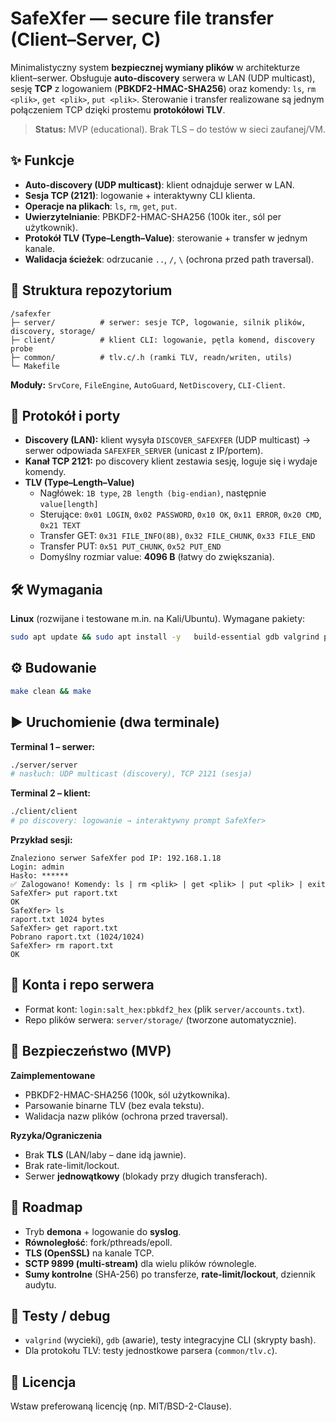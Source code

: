 # SafeXfer — secure file transfer (Client–Server, C)

Minimalistyczny system **bezpiecznej wymiany plików** w architekturze klient–serwer.
Obsługuje **auto-discovery** serwera w LAN (UDP multicast), sesję **TCP** z logowaniem
(**PBKDF2-HMAC-SHA256**) oraz komendy: `ls`, `rm <plik>`, `get <plik>`, `put <plik>`.
Sterowanie i transfer realizowane są jednym połączeniem TCP dzięki prostemu **protokółowi TLV**.

> **Status:** MVP (educational). Brak TLS – do testów w sieci zaufanej/VM.


## ✨ Funkcje
- **Auto-discovery (UDP multicast)**: klient odnajduje serwer w LAN.
- **Sesja TCP (2121)**: logowanie + interaktywny CLI klienta.
- **Operacje na plikach**: `ls`, `rm`, `get`, `put`.
- **Uwierzytelnianie**: PBKDF2-HMAC-SHA256 (100k iter., sól per użytkownik).
- **Protokół TLV (Type–Length–Value)**: sterowanie + transfer w jednym kanale.
- **Walidacja ścieżek**: odrzucanie `..`, `/`, `\` (ochrona przed path traversal).


## 🧱 Struktura repozytorium
```
/safexfer
├─ server/          # serwer: sesje TCP, logowanie, silnik plików, discovery, storage/
├─ client/          # klient CLI: logowanie, pętla komend, discovery probe
├─ common/          # tlv.c/.h (ramki TLV, readn/writen, utils)
└─ Makefile
```

**Moduły:** `SrvCore`, `FileEngine`, `AutoGuard`, `NetDiscovery`, `CLI-Client`.


## 🔌 Protokół i porty
- **Discovery (LAN):** klient wysyła `DISCOVER_SAFEXFER` (UDP multicast) → serwer
  odpowiada `SAFEXFER_SERVER` (unicast z IP/portem).
- **Kanał TCP 2121:** po discovery klient zestawia sesję, loguje się i wydaje komendy.
- **TLV (Type–Length–Value)**  
  - Nagłówek: `1B type`, `2B length (big-endian)`, następnie `value[length]`  
  - Sterujące: `0x01 LOGIN`, `0x02 PASSWORD`, `0x10 OK`, `0x11 ERROR`, `0x20 CMD`, `0x21 TEXT`  
  - Transfer GET: `0x31 FILE_INFO(8B)`, `0x32 FILE_CHUNK`, `0x33 FILE_END`  
  - Transfer PUT: `0x51 PUT_CHUNK`, `0x52 PUT_END`  
  - Domyślny rozmiar value: **4096 B** (łatwy do zwiększania).


## 🛠️ Wymagania
**Linux** (rozwijane i testowane m.in. na Kali/Ubuntu). Wymagane pakiety:
```bash
sudo apt update && sudo apt install -y   build-essential gdb valgrind pkg-config make   libsctp-dev lksctp-tools libssl-dev
```


## ⚙️ Budowanie
```bash
make clean && make
```


## ▶️ Uruchomienie (dwa terminale)
**Terminal 1 – serwer:**
```bash
./server/server
# nasłuch: UDP multicast (discovery), TCP 2121 (sesja)
```

**Terminal 2 – klient:**
```bash
./client/client
# po discovery: logowanie → interaktywny prompt SafeXfer>
```

**Przykład sesji:**
```
Znaleziono serwer SafeXfer pod IP: 192.168.1.18
Login: admin
Hasło: ******
✅ Zalogowano! Komendy: ls | rm <plik> | get <plik> | put <plik> | exit
SafeXfer> put raport.txt
OK
SafeXfer> ls
raport.txt 1024 bytes
SafeXfer> get raport.txt
Pobrano raport.txt (1024/1024)
SafeXfer> rm raport.txt
OK
```


## 👤 Konta i repo serwera
- Format kont: `login:salt_hex:pbkdf2_hex` (plik `server/accounts.txt`).
- Repo plików serwera: `server/storage/` (tworzone automatycznie).


## 🔐 Bezpieczeństwo (MVP)
**Zaimplementowane**
- PBKDF2-HMAC-SHA256 (100k, sól użytkownika).
- Parsowanie binarne TLV (bez evala tekstu).
- Walidacja nazw plików (ochrona przed traversal).

**Ryzyka/Ograniczenia**
- Brak **TLS** (LAN/laby – dane idą jawnie).
- Brak rate-limit/lockout.
- Serwer **jednowątkowy** (blokady przy długich transferach).


## 🧭 Roadmap
- Tryb **demona** + logowanie do **syslog**.
- **Równoległość**: fork/pthreads/epoll.
- **TLS (OpenSSL)** na kanale TCP.
- **SCTP 9899 (multi-stream)** dla wielu plików równolegle.
- **Sumy kontrolne** (SHA-256) po transferze, **rate-limit/lockout**, dziennik audytu.


## 🧪 Testy / debug
- `valgrind` (wycieki), `gdb` (awarie), testy integracyjne CLI (skrypty bash).
- Dla protokołu TLV: testy jednostkowe parsera (`common/tlv.c`).


## 📜 Licencja
Wstaw preferowaną licencję (np. MIT/BSD-2-Clause).
